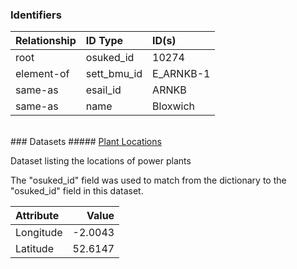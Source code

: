 ### Identifiers

| Relationship   | ID Type     | ID(s)     |
|:---------------|:------------|:----------|
| root           | osuked_id   | 10274     |
| element-of     | sett_bmu_id | E_ARNKB-1 |
| same-as        | esail_id    | ARNKB     |
| same-as        | name        | Bloxwich  |

<br>
### Datasets
##### <a href="https://raw.githubusercontent.com/OSUKED/Dictionary-Datasets/main/datasets/plant-locations/datapackage.json">Plant Locations</a>

Dataset listing the locations of power plants

The "osuked_id" field was used to match from the dictionary to the "osuked_id" field in this dataset.

| Attribute   |   Value |
|:------------|--------:|
| Longitude   | -2.0043 |
| Latitude    | 52.6147 |
